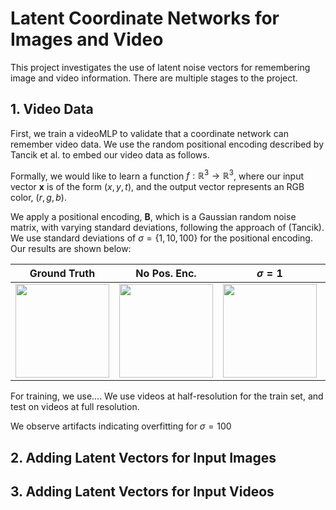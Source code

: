 # Latent Coordinate Networks for Images and Video

This project investigates the use of latent noise vectors for remembering image and video information. There are multiple stages to the project.

## 1. Video Data
First, we train a videoMLP to validate that a coordinate network can remember video data. We use the random positional encoding described by Tancik et al. to embed our video data as follows. 

Formally, we would like to learn a function $f: \mathbb{R}^3 \rightarrow \mathbb{R}^3$, where our input vector $\mathbf{x}$ is of the form $(x, y, t)$, and the output vector represents an RGB color, $(r, g, b)$. 

We apply a positional encoding, $\mathbf{B}$, which is a Gaussian random noise matrix, with varying standard deviations, following the approach of (Tancik). We use standard deviations of $\sigma = \{1, 10, 100\}$ for the positional encoding. Our results are shown below:

|Ground Truth| No Pos. Enc. | $\sigma = 1$ | $\sigma = 10$ | $\sigma = 100$ |
|---|---|---|---|---|
|<img src="https://github.com/oliveraw/542-final-project/blob/master/results/videoMLP/water/gt.gif" width="150">|<img src="https://github.com/oliveraw/542-final-project/blob/master/results/videoMLP/water/3000/none/videoMLP_Test_3000.gif" width="150">|<img src="https://github.com/oliveraw/542-final-project/blob/master/results/videoMLP/water/3000/gauss1.0/videoMLP_Test_3000.gif" width="150">|<img src="https://github.com/oliveraw/542-final-project/blob/master/results/videoMLP/water/3000/gauss10.0/videoMLP_Test_3000.gif" width="150">|<img src="https://github.com/oliveraw/542-final-project/blob/master/results/videoMLP/water/3000/gauss100.0/videoMLP_Test_3000.gif" width="150">|


For training, we use.... We use videos at half-resolution for the train set, and test on videos at full resolution. 

We observe artifacts indicating overfitting for $\sigma = 100$

## 2. Adding Latent Vectors for Input Images

## 3. Adding Latent Vectors for Input Videos

